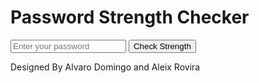 <!DOCTYPE html>
<html lang="en">
<head>
    <meta charset="UTF-8">
    <meta name="viewport" content="width=device-width, initial-scale=1.0">
    <meta http-equiv="X-UA-Compatible" content="ie=edge">
    <title>Password Strength Checker</title>
    <link rel="stylesheet" href="styles.css">
</head>
<body>
    <div class="container">
        <h1>Password Strength Checker</h1>
        <input type="password" id="password" placeholder="Enter your password">
        <button onclick="checkPasswordStrength()">Check Strength</button>
        <div id="result"></div>
    </div>
    <footer>
        <p>Designed By Alvaro Domingo and Aleix Rovira</p>
    </footer>
    <script>
        function checkPasswordStrength() {
            const password = document.getElementById('password').value;
            const result = document.getElementById('result');
            
            let strength = 0;
            if (password.length >= 8) strength++;
            if (/[a-z]/.test(password)) strength++;
            if (/[A-Z]/.test(password)) strength++;
            if (/[0-9]/.test(password)) strength++;
            if (/[^a-zA-Z0-9]/.test(password)) strength++;

            if (strength === 0) {
                result.textContent = 'Very Weak';
                result.style.color = 'red';
            } else if (strength <= 2) {
                result.textContent = 'Weak';
                result.style.color = 'orange';
            } else if (strength === 3) {
                result.textContent = 'Moderate';
                result.style.color = 'yellow';
            } else if (strength === 4) {
                result.textContent = 'Strong';
                result.style.color = 'green';
            } else {
                result.textContent = 'Very Strong';
                result.style.color = 'darkgreen';
            }
        }
    </script>
</body>
</html>
